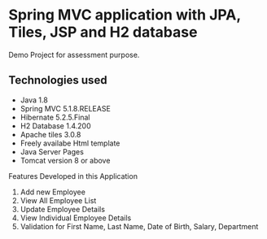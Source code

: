 # Spring MVC application with JPA, Tiles, JSP and H2 database

Demo Project for assessment purpose.

## Technologies used

* Java 1.8
* Spring MVC 5.1.8.RELEASE
* Hibernate 5.2.5.Final
* H2 Database 1.4.200
* Apache tiles 3.0.8
* Freely availabe Html template
* Java Server Pages
* Tomcat version 8 or above

Features Developed in this Application

1. Add new Employee
2. View All Employee List
3. Update Employee Details
4. View Individual Employee Details
5. Validation for First Name, Last Name, Date of Birth, Salary, Department

